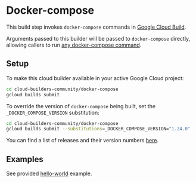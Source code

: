 # Docker-compose

This build step invokes `docker-compose` commands in [Google Cloud Build](http://cloud.google.com/cloud-build/).

Arguments passed to this builder will be passed to `docker-compose` directly,
allowing callers to run [any docker-compose
command](https://docs.docker.com/compose/reference/overview/).

## Setup

To make this cloud builder available in your active Google Cloud project:

```bash
cd cloud-builders-community/docker-compose
gcloud builds submit
```

To override the version of `docker-compose` being built, set the `_DOCKER_COMPOSE_VERSION` substitution:

```bash
cd cloud-builders-community/docker-compose
gcloud builds submit --substitutions=_DOCKER_COMPOSE_VERSION="1.24.0"
```

You can find a list of releases and their version numbers [here](https://github.com/docker/compose/releases).

## Examples

See provided [hello-world](./examples/hello-world/) example.
